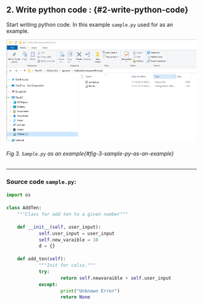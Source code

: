 ## 2\. Write python code : {#2-write-python-code}

Start writing python code. In this example `sample.py` used for as an example.

![](/media/image3.png)
###### Fig 3. `Sample.py` as an example{#fig-3-sample-py-as-an-example}
---
### Source code `sample.py`:



```python
import os
        
class AddTen:
    """Class for add ten to a given number"""

    def __init__(self, user_input):
            self.user_input = user_input
            self.new_varaible = 10
            d = {}

    def add_ten(self):
            """Init for calss."""
            try:
                    return self.newvaraible + self.user_input
            except:
                    print("Unknown Error")
                    return None

```

